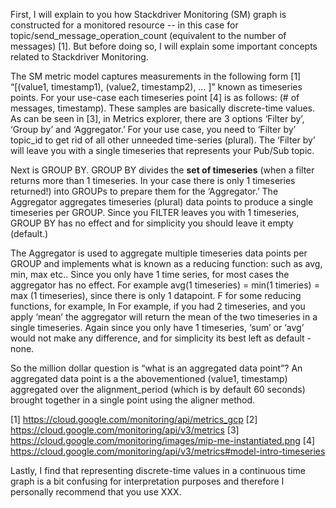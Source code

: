 
First, I will explain to you how Stackdriver Monitoring (SM) graph is constructed for a monitored resource -- in this case for topic/send_message_operation_count (equivalent to the number of messages) [1]. But before doing so, I will explain some important concepts related to Stackdriver Monitoring.

The SM metric model captures measurements in the following form [1] “[(value1, timestamp1), (value2, timestamp2), … ]” known as timeseries points. For your use-case each timeseries point [4] is as follows: (# of messages, timestamp). These samples are basically discrete-time values.
As can be seen in [3], in Metrics explorer, there are 3 options ‘Filter by’, ‘Group by’ and ‘Aggregator.’ For your use case, you need to ‘Filter by’ topic_id to get rid of all other unneeded time-series (plural). The ‘Filter by’ will leave you with a single timeseries that represents your Pub/Sub topic. 

Next is GROUP BY. GROUP BY divides the __set of timeseries__ (when a filter returns more than 1 timeseries. In your case there is only 1 timeseries returned!) into GROUPs to prepare them for the ‘Aggregator.’ The Aggregator aggregates timeseries (plural) data points to produce a single timeseries per GROUP. Since you FILTER leaves you with 1 timeseries, GROUP BY has no effect and for simplicity you should leave it empty (default.)

The Aggregator is used to aggregate multiple timeseries data points per GROUP and implements what is known as a reducing function: such as avg, min, max etc.. Since you only have 1 time series, for most cases the aggregator has no effect. For example avg(1 timeseries) = min(1 timeries) = max (1 timeseries), since there is only 1 datapoint. F for some reducing functions, for example, In For example, if you had 2 timeseries, and you apply ‘mean’ the aggregator will return the mean of the two timeseries in a single timeseries. Again since you only have 1 timeseries, ‘sum’ or ‘avg’ would not make any difference, and for simplicity its best left as default - none. 



So the million dollar question is “what is an aggregated data point”? An aggregated data point is a the abovementioned (value1, timestamp) aggregated over the alignment_period (which is by default 60 seconds) brought together in a single point using the aligner method.




[1] https://cloud.google.com/monitoring/api/metrics_gcp
[2] https://cloud.google.com/monitoring/api/v3/metrics
[3] https://cloud.google.com/monitoring/images/mip-me-instantiated.png
[4] https://cloud.google.com/monitoring/api/v3/metrics#model-intro-timeseries

Lastly, I find that representing discrete-time values in a continuous time graph is a bit confusing for interpretation purposes and therefore I personally recommend that you use XXX.

